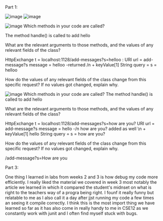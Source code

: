 Part 1:

![image](https://github.com/Ruuudy1/Lab-Report-2/assets/130013367/e2d7a22b-bb30-4c7d-ae83-82642ecce986)
![image](https://github.com/Ruuudy1/Lab-Report-2/assets/130013367/47d38aa8-e850-4e40-a803-554dc513b689)

![image](https://github.com/Ruuudy1/Lab-Report-2/assets/130013367/e80efa34-7517-474c-bca1-7120ad8c30fd)
Which methods in your code are called?

The method handle() is called to add hello

What are the relevant arguments to those methods, and the values of any relevant fields of the class?

HttpExchange t = localhost:1128/add-messages?s=helloo :
URI url = add-message?s
message = helloo -returned /n + keyValue[1]
String query = s = helloo

How do the values of any relevant fields of the class change from this specific request? If no values got changed, explain why.



![image](https://github.com/Ruuudy1/Lab-Report-2/assets/130013367/00fa8c34-8b8d-4c03-9621-4908104d3753)
Which methods in your code are called?
The method handle() is called to add hello

What are the relevant arguments to those methods, and the values of any relevant fields of the class?

HttpExchange t = localhost:1128/add-messages?s=how are you?
URI url = add-message?s
message = hello -/n how are you? added as well \n + keyValue[1] hello
String query = s = how are you?

How do the values of any relevant fields of the class change from this specific request? If no values got changed, explain why.

/add-message?s=How are you




Part 3:

One thing I learned in labs from weeks 2 and 3 is how debug my code more efficiently. I really liked the material we covered in week 3 
most notably the article we learned in which it compared the student's midnset on what is right to the teachers way of a progra being right.
I founf it really funny but relatable to me as I also call it a day after jjst running my code a few times an seeing it compile correctly. 
I think this is the most import thing we have learned
so far as it has also come in really handy to me in CSE12 as we constantly work with junit and I often find myself stuck with bugs.
